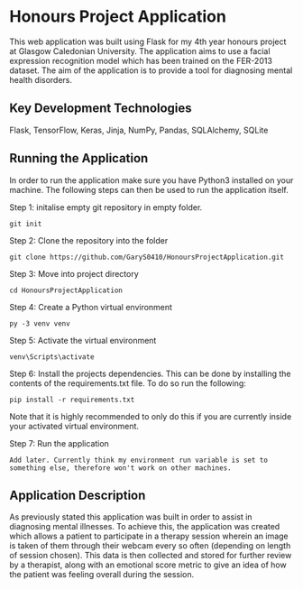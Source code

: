 # Honours Project Application
This web application was built using Flask for my 4th year honours project at Glasgow Caledonian University. The application aims to use a facial expression recognition model which has been trained on the FER-2013 dataset. The aim of the application is to provide a tool for diagnosing mental health disorders.

## Key Development Technologies 
Flask, TensorFlow, Keras, Jinja, NumPy, Pandas, SQLAlchemy, SQLite


## Running the Application
In order to run the application make sure you have Python3 installed on your machine. The following steps can then be used to run the application itself.

Step 1: initalise empty git repository in empty folder.
```
git init
```

Step 2: Clone the repository into the folder
```
git clone https://github.com/GaryS0410/HonoursProjectApplication.git
```

Step 3: Move into project directory
```
cd HonoursProjectApplication
```

Step 4: Create a Python virtual environment
```
py -3 venv venv
```

Step 5: Activate the virtual environment 
```
venv\Scripts\activate
```

Step 6: Install the projects dependencies. This can be done by installing the contents of the requirements.txt file. To do so run the following:
```
pip install -r requirements.txt
```
Note that it is highly recommended to only do this if you are currently inside your activated virtual environment. 

Step 7: Run the application
```
Add later. Currently think my environment run variable is set to something else, therefore won't work on other machines.
```

## Application Description
As previously stated this application was built in order to assist in diagnosing mental illnesses. To achieve this, the application was created which allows a patient to participate in a therapy session wherein an image is taken of them through their webcam every so often (depending on length of session chosen). This data is then collected and stored for further review by a therapist, along with an emotional score metric to give an idea of how the patient was feeling overall during the session.
